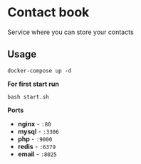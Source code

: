 # Contact book
Service where you can store your contacts

## Usage

`docker-compose up -d`

<b>For first start run</b>

`bash start.sh`

<b>Ports</b>

- **nginx** - `:80`
- **mysql** - `:3306`
- **php** - `:9000`
- **redis** - `:6379`
- **email** - `:8025`